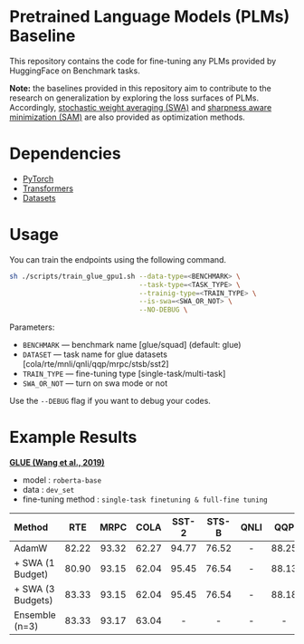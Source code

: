 # Pretrained Language Models (PLMs) Baseline
This repository contains the code for fine-tuning any PLMs provided by HuggingFace on Benchmark tasks.

<b>Note:</b> the baselines provided in this repository aim to contribute to the research on generalization by exploring the loss surfaces of PLMs. Accordingly, [stochastic weight averaging (SWA)](https://arxiv.org/abs/1803.05407) and [sharpness aware minimization (SAM)](https://arxiv.org/abs/2010.01412) are also provided as optimization methods.

# Dependencies
* [PyTorch](http://pytorch.org/)
* [Transformers](https://huggingface.co/docs/transformers/)
* [Datasets](https://huggingface.co/docs/datasets/)

# Usage
You can train the endpoints using the following command.

```bash
sh ./scripts/train_glue_gpu1.sh --data-type=<BENCHMARK> \
                                --task-type=<TASK_TYPE> \
                                --trainig-type=<TRAIN_TYPE> \
                                --is-swa=<SWA_OR_NOT> \
                                --NO-DEBUG \
```

Parameters:

* ```BENCHMARK``` &mdash; benchmark name [glue/squad] (default: glue)
* ```DATASET``` &mdash; task name for glue datasets [cola/rte/mnli/qnli/qqp/mrpc/stsb/sst2]
* ```TRAIN_TYPE``` &mdash; fine-tuning type [single-task/multi-task]
* ```SWA_OR_NOT``` &mdash; turn on swa mode or not

Use the `--DEBUG` flag if you want to debug your codes.

# Example Results

**[GLUE (Wang et al., 2019)](https://gluebenchmark.com/)**

* model : `roberta-base`
* data  : `dev_set`
* fine-tuning method : `single-task finetuning & full-fine tuning`

| Method             | RTE    | MRPC   | COLA   | SST-2  | STS-B | QNLI | QQP   | MNLI(M) | MNLI(MM)
| :-                 | :-:    | :-:    | :-:    | :-:    | :-:   | :-:  | :-:   | :-:     | :-:
| AdamW              | 82.22  | 93.32  | 62.27  | 94.77  | 76.52 |  -   | 88.25 |  -      | -
| + SWA (1 Budget)   | 80.90  | 93.15  | 62.04  | 95.45  | 76.54 |  -   | 88.13 |  -      | -
| + SWA (3 Budgets)  | 83.33  | 93.15  | 62.04  | 95.45  | 76.54 |  -   | 88.18 |  -      | -
| Ensemble (n=3)     | 83.33  | 93.17  | 63.04  | -      | -     |  -   |  -    |  -      | -